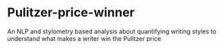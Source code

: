 # Pulitzer-price-winner
An NLP and stylometry based analysis about quantifying writing styles to understand what makes a writer win the Pulitzer price
